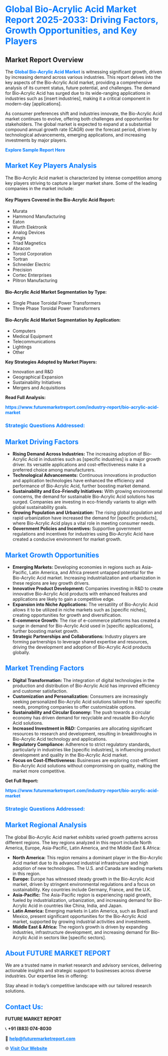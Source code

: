 <h1 style="color: #007BFF;">Global Bio-Acrylic Acid Market Report 2025-2033: Driving Factors, Growth Opportunities, and Key Players</h1>

<section id="overview">
<h2>Market Report Overview</h2>
<p>The <a href="https://www.futuremarketreport.com/industry-report/bio-acrylic-acid-market" style="color: #007BFF; text-decoration: none;"><strong>Global Bio-Acrylic Acid Market</strong></a> is witnessing significant growth, driven by increasing demand across various industries. This report delves into the key aspects of the Bio-Acrylic Acid market, providing a comprehensive analysis of its current status, future potential, and challenges. The demand for Bio-Acrylic Acid has surged due to its wide-ranging applications in industries such as [insert industries], making it a critical component in modern-day [applications].</p>
<p>As consumer preferences shift and industries innovate, the Bio-Acrylic Acid market continues to evolve, offering both challenges and opportunities for stakeholders. The global market is expected to expand at a substantial compound annual growth rate (CAGR) over the forecast period, driven by technological advancements, emerging applications, and increasing investments by major players.</p>
</section>

<section id="overview">
<p><a href="https://www.futuremarketreport.com/request-sample/reportId=32508" style="color: #007BFF; text-decoration: none;"><strong>Explore Sample Report Here</strong></a></p>
</section>

<section id="key-players">
<h2 style="color: #007BFF;">Market Key Players Analysis</h2>
<p>The Bio-Acrylic Acid market is characterized by intense competition among key players striving to capture a larger market share. Some of the leading companies in the market include:</p>
<h4>Key Players Covered in the Bio-Acrylic Acid Report:</h4>
<ul><li>Murata</li><li>Hammond Manufacturing</li><li>Eaton</li><li>Wurth Elektronik</li><li>Analog Devices</li><li>Amgis</li><li>Triad Magnetics</li><li>Abracon</li><li>Toroid Corporation</li><li>Tortran</li><li>Schneider Electric</li><li>Precision</li><li>Cortec Enterprises</li><li>Plitron Manufacturing</li></ul>
<h4>Bio-Acrylic Acid Market Segmentation by Type:</h4>
<ul><li>Single Phase Toroidal Power Transformers</li><li>Three Phase Toroidal Power Transformers</li></ul>

<h4>Bio-Acrylic Acid Market Segmentation by Application:</h4>
<ul><li>Computers</li><li>Medical Equipment</li><li>Telecommunications</li><li>Lightings</li><li>Other</li></ul>
<p><strong>Key Strategies Adopted by Market Players:</strong></p>
<ul>
<li>Innovation and R&D</li>
<li>Geographical Expansion</li>
<li>Sustainability Initiatives</li>
<li>Mergers and Acquisitions</li>
</ul>
</section>

<section>
<p><strong>Read Full Analysis: </strong></p><a href="https://www.futuremarketreport.com/industry-report/bio-acrylic-acid-market" style="color: #007BFF; text-decoration: none;"><strong>https://www.futuremarketreport.com/industry-report/bio-acrylic-acid-market</strong></a>
<h3 style="color: #007BFF;">Strategic Questions Addressed:</h3>
</section>

<section id="driving-factors">
<h2 style="color: #007BFF;">Market Driving Factors</h2>
<ul>
<li><strong>Rising Demand Across Industries:</strong> The increasing adoption of Bio-Acrylic Acid in industries such as [specific industries] is a major growth driver. Its versatile applications and cost-effectiveness make it a preferred choice among manufacturers.</li>
<li><strong>Technological Advancements:</strong> Continuous innovations in production and application technologies have enhanced the efficiency and performance of Bio-Acrylic Acid, further boosting market demand.</li>
<li><strong>Sustainability and Eco-Friendly Initiatives:</strong> With growing environmental concerns, the demand for sustainable Bio-Acrylic Acid solutions has surged. Companies are investing in eco-friendly variants to align with global sustainability goals.</li>
<li><strong>Growing Population and Urbanization:</strong> The rising global population and rapid urbanization have increased the demand for [specific products], where Bio-Acrylic Acid plays a vital role in meeting consumer needs.</li>
<li><strong>Government Policies and Incentives:</strong> Supportive government regulations and incentives for industries using Bio-Acrylic Acid have created a conducive environment for market growth.</li>
</ul>
</section>

<section id="growth-opportunities">
<h2 style="color: #007BFF;">Market Growth Opportunities</h2>
<ul>
<li><strong>Emerging Markets:</strong> Developing economies in regions such as Asia-Pacific, Latin America, and Africa present untapped potential for the Bio-Acrylic Acid market. Increasing industrialization and urbanization in these regions are key growth drivers.</li>
<li><strong>Innovative Product Development:</strong> Companies investing in R&D to create innovative Bio-Acrylic Acid products with enhanced features and applications are likely to gain a competitive edge.</li>
<li><strong>Expansion into Niche Applications:</strong> The versatility of Bio-Acrylic Acid allows it to be utilized in niche markets such as [specific niches], creating opportunities for growth and diversification.</li>
<li><strong>E-commerce Growth:</strong> The rise of e-commerce platforms has created a surge in demand for Bio-Acrylic Acid used in [specific applications], further boosting market growth.</li>
<li><strong>Strategic Partnerships and Collaborations:</strong> Industry players are forming partnerships to leverage shared expertise and resources, driving the development and adoption of Bio-Acrylic Acid products globally.</li>
</ul>
</section>

<section id="trending-factors">
<h2 style="color: #007BFF;">Market Trending Factors</h2>
<ul>
<li><strong>Digital Transformation:</strong> The integration of digital technologies in the production and distribution of Bio-Acrylic Acid has improved efficiency and customer satisfaction.</li>
<li><strong>Customization and Personalization:</strong> Consumers are increasingly seeking personalized Bio-Acrylic Acid solutions tailored to their specific needs, prompting companies to offer customizable options.</li>
<li><strong>Sustainability and Circular Economy:</strong> The push towards a circular economy has driven demand for recyclable and reusable Bio-Acrylic Acid solutions.</li>
<li><strong>Increased Investment in R&D:</strong> Companies are allocating significant resources to research and development, resulting in breakthroughs in Bio-Acrylic Acid technology and applications.</li>
<li><strong>Regulatory Compliance:</strong> Adherence to strict regulatory standards, particularly in industries like [specific industries], is influencing product development and quality in the Bio-Acrylic Acid market.</li>
<li><strong>Focus on Cost-Effectiveness:</strong> Businesses are exploring cost-efficient Bio-Acrylic Acid solutions without compromising on quality, making the market more competitive.</li>
</ul>
</section>

<section>
<p><strong>Get Full Report: </strong></p><a href="https://www.futuremarketreport.com/industry-report/bio-acrylic-acid-market" style="color: #007BFF; text-decoration: none;"><strong>https://www.futuremarketreport.com/industry-report/bio-acrylic-acid-market</strong></a>
<h3 style="color: #007BFF;">Strategic Questions Addressed:</h3>
</section>


<section id="regional-analysis">
<h2 style="color: #007BFF;">Market Regional Analysis</h2>
<p>The global Bio-Acrylic Acid market exhibits varied growth patterns across different regions. The key regions analyzed in this report include North America, Europe, Asia-Pacific, Latin America, and the Middle East & Africa:</p>
<ul>
<li><strong>North America:</strong> This region remains a dominant player in the Bio-Acrylic Acid market due to its advanced industrial infrastructure and high adoption of new technologies. The U.S. and Canada are leading markets in this region.</li>
<li><strong>Europe:</strong> Europe has witnessed steady growth in the Bio-Acrylic Acid market, driven by stringent environmental regulations and a focus on sustainability. Key countries include Germany, France, and the U.K.</li>
<li><strong>Asia-Pacific:</strong> The Asia-Pacific region is experiencing rapid growth, fueled by industrialization, urbanization, and increasing demand for Bio-Acrylic Acid in countries like China, India, and Japan.</li>
<li><strong>Latin America:</strong> Emerging markets in Latin America, such as Brazil and Mexico, present significant opportunities for the Bio-Acrylic Acid market, supported by growing industrial activities and investments.</li>
<li><strong>Middle East & Africa:</strong> The region’s growth is driven by expanding industries, infrastructure development, and increasing demand for Bio-Acrylic Acid in sectors like [specific sectors].</li>
</ul>
</section>

<footer>
<h2 style="color: #007BFF;">About FUTURE MARKET REPORT</h2>
<p>We are a trusted name in market research and advisory services, delivering actionable insights and strategic support to businesses across diverse industries. Our expertise lies in offering:</p>

<p>Stay ahead in today’s competitive landscape with our tailored research solutions.</p>

<h2 style="color: #007BFF;">Contact Us:</h2>
<p><strong>FUTURE MARKET REPORT</strong></p>
<p>📞 <strong>+91 (883) 074-8030</strong></p>
<p>📧 <strong><a href="mailto:help@futuremarketreport.com" style="color: #007BFF;">help@futuremarketreport.com</a></strong></p>
<p>🌐 <strong><a href="https://www.futuremarketreport.com/" style="color: #007BFF;">Visit Our Website</a></strong></p>
</footer>